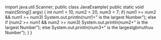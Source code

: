 import java.util.Scanner;
public class JavaExample{
public static void main(String[] args) {
int num1 = 10, num2 = 20, num3 = 7;
if( num1 &gt;= num2 &amp;&amp; num1 &gt;= num3)
System.out.println(num1+&quot; is the largest Number&quot;);
else if (num2 &gt;= num1 &amp;&amp; num2 &gt;= num3)
System.out.println(num2+&quot; is the largest Number&quot;);
else
System.out.println(num3+&quot; is the largestgbmuthuu Number&quot;);
}
}
